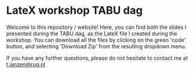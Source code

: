 # LateX workshop TABU dag

Welcome to this repository / website! 
Here, you can find both the slides I presented during the TABU dag, as the LateX file I created during the workshop.
You can download all the files by clicking on the green 'code' button, and selecting 'Download Zip' from the resulting
dropdown menu.

If you have any further questions, please do not hesitate to contact me at t.janzen@rug.nl
